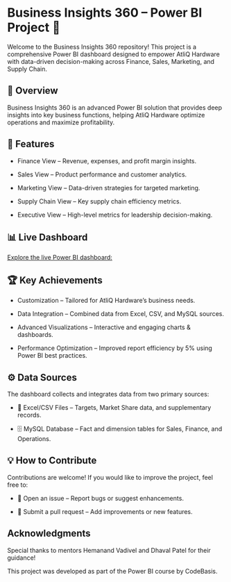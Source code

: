 # Business Insights 360 – Power BI Project 🚀

Welcome to the Business Insights 360 repository! This project is a comprehensive Power BI dashboard designed to empower AtliQ Hardware with data-driven decision-making across Finance, Sales, Marketing, and Supply Chain.

## 📌 Overview
Business Insights 360 is an advanced Power BI solution that provides deep insights into key business functions, helping AtliQ Hardware optimize operations and maximize profitability.

## 🔹 Features
+ Finance View – Revenue, expenses, and profit margin insights.                                         
- Sales View – Product performance and customer analytics.
+ Marketing View – Data-driven strategies for targeted marketing.
- Supply Chain View – Key supply chain efficiency metrics.
+ Executive View – High-level metrics for leadership decision-making.

## 📊 Live Dashboard
<a href = "https://app.powerbi.com/view?r=eyJrIjoiZDk0ZjhmOGEtNjllOC00MmU2LWJlYmItYzNjZDAzYTM3NzcyIiwidCI6ImM2ZTU0OWIzLTVmNDUtNDAzMi1hYWU5LWQ0MjQ0ZGM1YjJjNCJ9"> Explore the live Power BI dashboard:</a>

## 🏆 Key Achievements
+ Customization – Tailored for AtliQ Hardware’s business needs.
- Data Integration – Combined data from Excel, CSV, and MySQL sources.
+ Advanced Visualizations – Interactive and engaging charts & dashboards.
- Performance Optimization – Improved report efficiency by 5% using Power BI best practices.

## ⚙️ Data Sources
The dashboard collects and integrates data from two primary sources:

- 📂 Excel/CSV Files – Targets, Market Share data, and supplementary records.
+ 🗄️ MySQL Database – Fact and dimension tables for Sales, Finance, and Operations.

## 💡 How to Contribute
Contributions are welcome! If you would like to improve the project, feel free to:
- 📌 Open an issue – Report bugs or suggest enhancements.
+ 📌 Submit a pull request – Add improvements or new features.

## Acknowledgments
Special thanks to mentors Hemanand Vadivel and Dhaval Patel for their guidance!

This project was developed as part of the Power BI course by CodeBasis.
